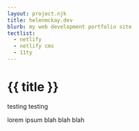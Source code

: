 ```yaml
---
layout: project.njk
title: helenmckay.dev
blurb: my web development portfolio site
tectlist:
  - netlify
  - netlify cms
  - 11ty
---
```


# {{ title }}

testing testing

lorem ipsum blah blah blah